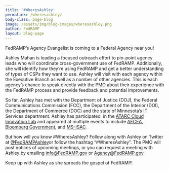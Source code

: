 ```yaml
---
title: '#WheresAshley'
permalink: /wheresashley/
body-class: page-blog
image: /assets/img/blog-images/wheresashley.png
author: FedRAMP
layout: blog-page
---
```


FedRAMP’s Agency Evangelist is coming to a Federal Agency near you!

Ashley Mahan is leading a focused outreach effort to pin-point agency leads who will coordinate cross-government use of FedRAMP. Additionally, she will identify how they’re using FedRAMP and get a better understanding of types of CSPs they want to use. Ashley will visit with each agency within the Executive Branch as well as a number of other agencies. This is each agency’s chance to speak directly with the PMO about their experience with the FedRAMP process and provide feedback and potential improvements.

So far, Ashley has met with the Department of Justice (DOJ), the Federal Communications Commission (FCC), the Department of the Interior (DOI), the Department of Commerce (DOC) and the state of Minnesota’s IT Services department. Ashley has participated  in the [ATARC Cloud Innovation Lab](http://www.atarc.org/innovation-labs/cloud/) and appeared at multiple events to include [AFCEA](http://www.afcea.org/site/), [Bloomberg Government](http://about.bgov.com/), and [MS-ISAC](http://msisac.cisecurity.org/).

But how will you know #WheresAshley? Follow along with Ashley on Twitter at [@FedRAMPAshley](https://twitter.com/fedrampashley")or follow the hashtag “#WheresAshley”. The PMO will post notices of upcoming meetings, or you can request a meeting with Ashley by emailing [info@FedRAMP.gov](mailto:info@FedRAMP.gov) or [Agency@FedRAMP.gov](mailto:Agency@FedRAMP.gov)

Keep up with Ashley as she spreads the gospel of FedRAMP!
